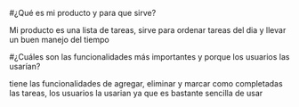 #¿Qué es mi producto y para que sirve?

Mi producto es una lista de tareas, sirve para ordenar tareas del dia y llevar un buen manejo del tiempo

#¿Cuáles son las funcionalidades más importantes y porque los usuarios las usarían?

tiene las funcionalidades de agregar, eliminar y marcar como completadas las tareas, los usuarios la usarian ya que es bastante sencilla de usar
